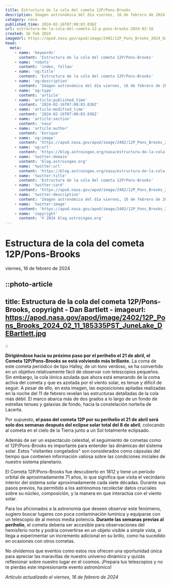 ```yaml
---
title: Estructura de la cola del cometa 12P/Pons-Brooks
description: Imagen astronómica del día viernes, 16 de febrero de 2024 por la NASA; Estructura de la cola del cometa 12P/Pons-Brooks
category: nasa
published_time: 2024-02-16T07:00:03.036Z
url: estructura-de-la-cola-del-cometa-12-p-pons-brooks-2024-02-16
created: 16 Feb 2024
imageUrl: https://apod.nasa.gov/apod/image/2402/12P_Pons_Brooks_2024_02_11_185335PST_JuneLake_DEBartlett.jpg
head:
  meta:
    - name: 'keywords'
      content: 'Estructura de la cola del cometa 12P/Pons-Brooks'
    - name: 'robots'
      content: 'index, follow'
    - name: 'og:title'
      content: 'Estructura de la cola del cometa 12P/Pons-Brooks'
    - name: 'og:description'
      content: 'Imagen astronómica del día viernes, 16 de febrero de 2024 por la NASA; Estructura de la cola del cometa 12P/Pons-Brooks'
    - name: 'og:type'
      content: 'article'
    - name: 'article:published_time'
      content: '2024-02-16T07:00:03.036Z'
    - name: 'article:modified_time'
      content: '2024-02-16T07:00:03.036Z'
    - name: 'article:section'
      content: 'nasa'
    - name: 'article:author'
      content: 'Enrique'
    - name: 'og:image'
      content: 'https://apod.nasa.gov/apod/image/2402/12P_Pons_Brooks_2024_02_11_185335PST_JuneLake_DEBartlett.jpg'
    - name: 'og:url'
      content: 'https://blog.astroingeo.org/nasa/estructura-de-la-cola-del-cometa-12-p-pons-brooks-2024-02-16'
    - name: 'twitter:domain'
      content: 'blog.astroingeo.org'
    - name: 'twitter:url'
      content: 'https://blog.astroingeo.org/nasa/estructura-de-la-cola-del-cometa-12-p-pons-brooks-2024-02-16'
    - name: 'twitter:title'
      content: 'Estructura de la cola del cometa 12P/Pons-Brooks'
    - name: 'twitter:card'
      content: 'https://apod.nasa.gov/apod/image/2402/12P_Pons_Brooks_2024_02_11_185335PST_JuneLake_DEBartlett.jpg'
    - name: 'twitter:description'
      content: 'Imagen astronómica del día viernes, 16 de febrero de 2024 por la NASA; Estructura de la cola del cometa 12P/Pons-Brooks'
    - name: 'twitter:image'
      content: 'https://apod.nasa.gov/apod/image/2402/12P_Pons_Brooks_2024_02_11_185335PST_JuneLake_DEBartlett.jpg'
    - name: 'copyright'
      content: '© 2024 blog.astroingeo.org'
---
```

# Estructura de la cola del cometa 12P/Pons-Brooks
viernes, 16 de febrero de 2024


::photo-article
---
title: Estructura de la cola del cometa 12P/Pons-Brooks, copyright - Dan Bartlett -
imageurl: https://apod.nasa.gov/apod/image/2402/12P_Pons_Brooks_2024_02_11_185335PST_JuneLake_DEBartlett.jpg
---
::



**Dirigiéndose hacia su próximo paso por el perihelio el 21 de abril, el Cometa 12P/Pons-Brooks se está volviendo más brillante.** La coma de este cometa periódico de tipo Halley, de un tono verdoso, se ha convertido en un objetivo relativamente fácil de observar con telescopios pequeños. Sin embargo, la cola iónica azulada que ahora está emanando de la coma activa del cometa y que es azotada por el viento solar, es tenue y difícil de seguir. A pesar de ello, en esta imagen, las exposiciones apiladas realizadas en la noche del 11 de febrero revelan las estructuras detalladas de la cola más débil. El marco abarca más de dos grados a lo largo de un fondo de estrellas tenues y galaxias de fondo, hacia la constelación norteña de Lacerta.

Por supuesto, **el paso del cometa 12P por su perihelio el 21 de abril será solo dos semanas después del eclipse solar total del 8 de abril**, colocando al cometa en el cielo de la Tierra junto a un Sol totalmente eclipsado.

Además de ser un espectáculo celestial, el seguimiento de cometas como el 12P/Pons-Brooks es importante para entender las dinámicas del sistema solar. Estos "visitantes congelados" son considerados como cápsulas del tiempo que contienen información valiosa sobre las condiciones iniciales de nuestro sistema planetario.

El Cometa 12P/Pons-Brooks fue descubierto en 1812 y tiene un período orbital de aproximadamente 71 años, lo que significa que visita el vecindario interior del sistema solar aproximadamente cada siete décadas. Durante sus pasos previos, ha permitido a los astrónomos recolectar datos cruciales sobre su núcleo, composición, y la manera en que interactúa con el viento solar.

Para los aficionados a la astronomía que deseen observar este fenómeno, sugiero buscar lugares con poca contaminación lumínica y equiparse con un telescopio de al menos media potencia. **Durante las semanas previas al perihelio**, el cometa debería ser accesible para observaciones del hemisferio norte y podría convertirse en un objeto visible a simple vista, si llega a experimentar un incremento adicional en su brillo, como ha sucedido en ocasiones con otros cometas.

No olvidemos que eventos como estos nos ofrecen una oportunidad única para apreciar las maravillas de nuestro universo dinámico y quizás reflexionar sobre nuestro lugar en el cosmos. ¡Prepara tus telescopios y no te pierdas este impresionante evento astronómico!

_Artículo actualizado el viernes, 16 de febrero de 2024_